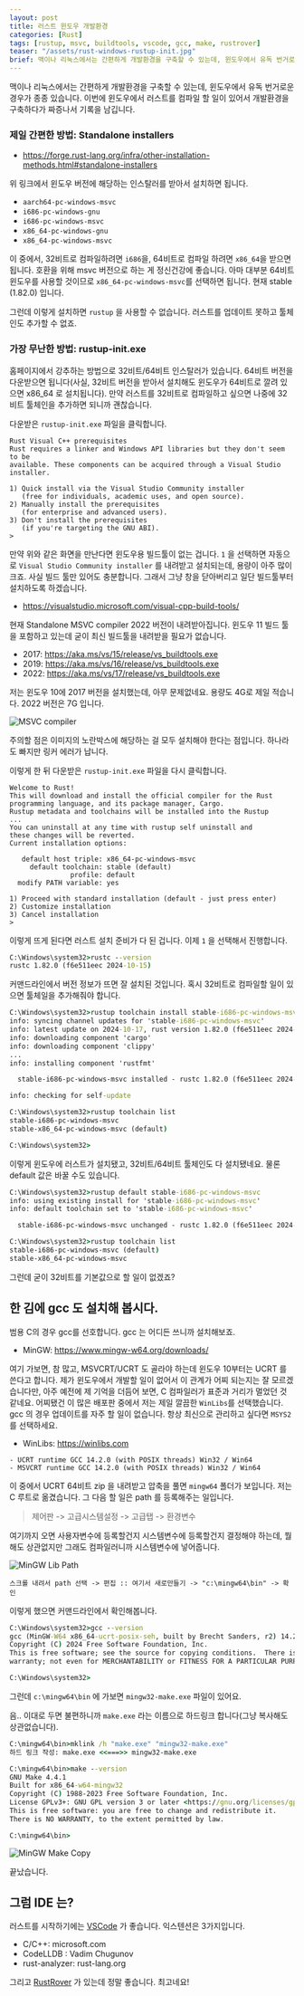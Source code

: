 ```yaml
---
layout: post
title: 러스트 윈도우 개발환경
categories: [Rust]
tags: [rustup, msvc, buildtools, vscode, gcc, make, rustrover]
teaser: "/assets/rust-windows-rustup-init.jpg"
brief: 맥이나 리눅스에서는 간편하게 개발환경을 구축할 수 있는데, 윈도우에서 유독 번거로운 경우가 종종 있습니다. 이번에 윈도우에서 러스트를 컴파일 할 일이 있어서 개발환경을 구축하다가 짜증나서 기록을 남깁니다.
---
```


맥이나 리눅스에서는 간편하게 개발환경을 구축할 수 있는데, 윈도우에서 유독 번거로운 경우가 종종 있습니다. 이번에 윈도우에서 러스트를 컴파일 할 일이 있어서 개발환경을 구축하다가 짜증나서 기록을 남깁니다.

### 제일 간편한 방법: Standalone installers
* <https://forge.rust-lang.org/infra/other-installation-methods.html#standalone-installers>

위 링크에서 윈도우 버전에 해당하는 인스탈러를 받아서 설치하면 됩니다.
- `aarch64-pc-windows-msvc`
- `i686-pc-windows-gnu`
- `i686-pc-windows-msvc`
- `x86_64-pc-windows-gnu`
- `x86_64-pc-windows-msvc`

이 중에서, 32비트로 컴파일하려면 `i686`을, 64비트로 컴파일 하려면 `x86_64`을 받으면 됩니다. 호환을 위해 msvc 버전으로 하는 게 정신건강에 좋습니다. 아마 대부분 64비트 윈도우를 사용할 것이므로 `x86_64-pc-windows-msvc`를 선택하면 됩니다. 현재 stable (1.82.0) 입니다.

그런데 이렇게 설치하면 `rustup` 을 사용할 수 없습니다. 러스트를 업데이트 못하고 툴체인도 추가할 수 없죠.


### 가장 무난한 방법: rustup-init.exe
홈페이지에서 강추하는 방법으로 32비트/64비트 인스탈러가 있습니다. 64비트 버전을 다운받으면 됩니다(사실, 32비트 버전을 받아서 설치해도 윈도우가 64비트로 깔려 있으면 x86_64 로 설치됩니다). 만약 러스트를 32비트로 컴파일하고 싶으면 나중에 32비트 툴체인을 추가하면 되니까 괜찮습니다.

다운받은 `rustup-init.exe` 파일을 클릭합니다.

```
Rust Visual C++ prerequisites
Rust requires a linker and Windows API libraries but they don't seem to be
available. These components can be acquired through a Visual Studio installer.

1) Quick install via the Visual Studio Community installer
   (free for individuals, academic uses, and open source).
2) Manually install the prerequisites
   (for enterprise and advanced users).
3) Don't install the prerequisites
   (if you're targeting the GNU ABI).
>
```

만약 위와 같은 화면을 만난다면 윈도우용 빌드툴이 없는 겁니다. `1` 을 선택하면 자동으로 `Visual Studio Community installer` 를 내려받고 설치되는데, 용량이 아주 많이 크죠. 사실 빌드 툴만 있어도 충분합니다. 그래서 그냥 창을 닫아버리고 일단 빌드툴부터 설치하도록 하겠습니다.

* <https://visualstudio.microsoft.com/visual-cpp-build-tools/>

현재 Standalone MSVC compiler 2022 버전이 내려받아집니다. 윈도우 11 빌드 툴을 포함하고 있는데 굳이 최신 빌드툴을 내려받을 필요가 없습니다.

* 2017: <https://aka.ms/vs/15/release/vs_buildtools.exe>
* 2019: <https://aka.ms/vs/16/release/vs_buildtools.exe>
* 2022: <https://aka.ms/vs/17/release/vs_buildtools.exe>

저는 윈도우 10에 2017 버전을 설치했는데, 아무 문제없네요. 용량도 4G로 제일 적습니다. 2022 버전은 7G 입니다.

![MSVC compiler](/assets/rust-req-visual-cpp-build-tools.jpg)

주의할 점은 이미지의 노란박스에 해당하는 걸 모두 설치해야 한다는 점입니다. 하나라도 빠지만 링커 에러가 납니다.

이렇게 한 뒤 다운받은 `rustup-init.exe` 파일을 다시 클릭합니다.

```
Welcome to Rust!
This will download and install the official compiler for the Rust
programming language, and its package manager, Cargo.
Rustup metadata and toolchains will be installed into the Rustup
...
You can uninstall at any time with rustup self uninstall and
these changes will be reverted.
Current installation options:

   default host triple: x86_64-pc-windows-msvc
     default toolchain: stable (default)
               profile: default
  modify PATH variable: yes

1) Proceed with standard installation (default - just press enter)
2) Customize installation
3) Cancel installation
>
```

이렇게 뜨게 된다면 러스트 설치 준비가 다 된 겁니다. 이제 `1` 을 선택해서 진행합니다.

```bat
C:\Windows\system32>rustc --version
rustc 1.82.0 (f6e511eec 2024-10-15)
```

커맨드라인에서 버전 정보가 뜨면 잘 설치된 것입니다. 혹시 32비트로 컴파일할 일이 있으면 툴체일을 추가해줘야 합니다.

```bat
C:\Windows\system32>rustup toolchain install stable-i686-pc-windows-msvc
info: syncing channel updates for 'stable-i686-pc-windows-msvc'
info: latest update on 2024-10-17, rust version 1.82.0 (f6e511eec 2024-10-15)
info: downloading component 'cargo'
info: downloading component 'clippy'
...
info: installing component 'rustfmt'

  stable-i686-pc-windows-msvc installed - rustc 1.82.0 (f6e511eec 2024-10-15)

info: checking for self-update

C:\Windows\system32>rustup toolchain list
stable-i686-pc-windows-msvc
stable-x86_64-pc-windows-msvc (default)

C:\Windows\system32>
```

이렇게 윈도우에 러스트가 설치됐고, 32비트/64비트 툴체인도 다 설치됐네요. 물론 default 값은 바꿀 수도 있습니다.

```bat
C:\Windows\system32>rustup default stable-i686-pc-windows-msvc
info: using existing install for 'stable-i686-pc-windows-msvc'
info: default toolchain set to 'stable-i686-pc-windows-msvc'

  stable-i686-pc-windows-msvc unchanged - rustc 1.82.0 (f6e511eec 2024-10-15)

C:\Windows\system32>rustup toolchain list
stable-i686-pc-windows-msvc (default)
stable-x86_64-pc-windows-msvc
```

그런데 굳이 32비트를 기본값으로 할 일이 없겠죠?


## 한 김에 gcc 도 설치해 봅시다.
범용 C의 경우 gcc를 선호합니다. gcc 는 어디든 쓰니까 설치해보죠.

* MinGW: <https://www.mingw-w64.org/downloads/>

여기 가보면, 참 많고, MSVCRT/UCRT 도 골라야 하는데 윈도우 10부터는 UCRT 를 쓴다고 합니다. 제가 윈도우에서 개발할 일이 없어서 이 관계가 어찌 되는지는 잘 모르겠습니다만, 아주 예전에 제 기억을 더듬어 보면, C 컴파일러가 표준과 거리가 멀었던 것 같네요. 어찌됐건 이 많은 배포판 중에서 저는 제일 깔끔한 `WinLibs`를 선택했습니다. gcc 의 경우 업데이트를 자주 할 일이 없습니다. 항상 최신으로 관리하고 싶다면 `MSYS2` 를 선택하세요.

* WinLibs: <https://winlibs.com>

```
- UCRT runtime GCC 14.2.0 (with POSIX threads) Win32 / Win64
- MSVCRT runtime GCC 14.2.0 (with POSIX threads) Win32 / Win64
```

이 중에서 UCRT 64비트 zip 을 내려받고 압축을 풀면 `mingw64` 폴더가 보입니다. 저는 C 루트로 옮겼습니다. 그 다음 할 일은 path 를 등록해주는 일입니다.

> 제어판 -> 고급시스템설정 -> 고급탭 -> 환경변수

여기까지 오면 사용자변수에 등록할건지 시스템변수에 등록할건지 결정해야 하는데, 뭘 해도 상관없지만 그래도 컴파일러니까 시스템변수에 넣어줍니다.

![MinGW Lib Path](/assets/mingw-lib-windows-path.jpg)

```
스크롤 내려서 path 선택 -> 편집 :: 여기서 새로만들기 -> "c:\mingw64\bin" -> 확인
```

이렇게 했으면 커맨드라인에서 확인해봅니다.

```bat
C:\Windows\system32>gcc --version
gcc (MinGW-W64 x86_64-ucrt-posix-seh, built by Brecht Sanders, r2) 14.2.0
Copyright (C) 2024 Free Software Foundation, Inc.
This is free software; see the source for copying conditions.  There is NO
warranty; not even for MERCHANTABILITY or FITNESS FOR A PARTICULAR PURPOSE.

C:\Windows\system32>
```

그런데 `c:\mingw64\bin` 에 가보면 `mingw32-make.exe` 파일이 있어요.

음.. 이대로 두면 불편하니까 `make.exe` 라는 이름으로 하드링크 합니다(그냥 복사해도 상관없습니다).


```bat
C:\mingw64\bin>mklink /h "make.exe" "mingw32-make.exe"
하드 링크 작성: make.exe <<===>> mingw32-make.exe

C:\mingw64\bin>make --version
GNU Make 4.4.1
Built for x86_64-w64-mingw32
Copyright (C) 1988-2023 Free Software Foundation, Inc.
License GPLv3+: GNU GPL version 3 or later <https://gnu.org/licenses/gpl.html>
This is free software: you are free to change and redistribute it.
There is NO WARRANTY, to the extent permitted by law.

C:\mingw64\bin>
```

![MinGW Make Copy](/assets/mingw-make-copy.jpg)

끝났습니다.


## 그럼 IDE 는?
러스트를 시작하기에는 [VSCode](https://code.visualstudio.com) 가 좋습니다. 익스텐션은 3가지입니다.

- C/C++: microsoft.com
- CodeLLDB : Vadim Chugunov
- rust-analyzer: rust-lang.org

그리고 [RustRover](https://www.jetbrains.com/rust/) 가 있는데 정말 좋습니다. 최고네요!

